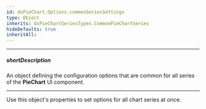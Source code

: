 ```yaml
---
id: dxPieChart.Options.commonSeriesSettings
type: Object
inherits: dxPieChartSeriesTypes.CommonPieChartSeries
hideDefaults: true
inheritAll: 
---
```

---
##### shortDescription
An object defining the configuration options that are common for all series of the **PieChart** UI component.

---
Use this object's properties to set options for all chart series at once.